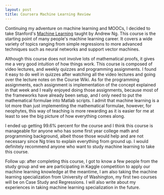 ```yaml
---
layout: post
title: Coursera Machine Learning Review
---
```


Continuing my adventure on machine learning and MOOCs, I decided to take Stanford's [Machine Learning](https://www.coursera.org/learn/machine-learning/) taught by Andrew Ng. This course is the starting
point of many people's machine learning career. It covers a wide variety of topics ranging from simple regressions to more
advanced techniques such as neural networks and support vector machines.

Although this course does not involve lots of mathematical proofs, it gives me a very good intuition of how things work.
This course is composed of video lectures, and weekly quizzes and programming assignments. I found it easy to do well
in quizzes after watching all the video lectures and going over the lecture notes on the Course Wiki. As for the programming
assignments, each assignment is implementation of the concept explained in that week and I really enjoyed doing
those assignments, because most of the frameworks have already been setup, and I only need to put the mathematical formulae
into Matlab scripts. I admit that machine learning is a lot more than just implementing the mathematical formulae, however, for
neophytes, this way of teaching is more rewarding as it is easier for me at least to see the big picture of how everything comes
along.

 
I ended up getting 99.6% percent for the course and I think this course is manageable for anyone who has some first year college math
and programming background, albeit those those would help and are not necessary since Ng tries to explain everything from ground up.
I would definitely recommend anyone who want to study machine learning to take this course.

Follow up: after completing this course, I got to know a few people from the study group and we are participating in Kaggle competition to
apply our machine learning knowledge at the meantime, I am also taking the machine learning specialization from University of Washington,
my first two courses will be on Case Study and Regressions. I will also write about my experiences in taking machine learning specialization
in the future.
